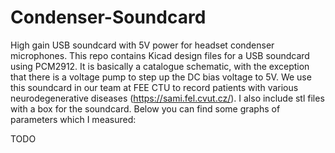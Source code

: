 # Condenser-Soundcard
High gain USB soundcard with 5V power for headset condenser microphones.
This repo contains Kicad design files for a USB soundcard using PCM2912. It is basically a catalogue schematic, with the exception that there is a voltage pump to step up the DC bias voltage to 5V. We use this soundcard in our team at FEE CTU to record patients with various neurodegenerative diseases (https://sami.fel.cvut.cz/). I also include stl files with a box for the soundcard. Below you can find some graphs of parameters which I measured:

TODO
